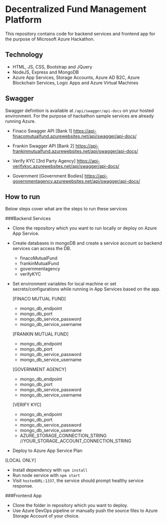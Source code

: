 # Decentralized Fund Management Platform

This repository contains code for backend services and frontend app for the purpose of Microsoft Azure Hackathon.

## Technology

- HTML, JS, CSS, Bootstrap and JQuery
- NodeJS, Express and MongoDB
- Azure App Services, Storage Accounts, Azure AD B2C, Azure Blockchain Services, Logic Apps and Azure Virtual Machines

## Swagger

Swagger definition is available at `/api/swagger/api-docs` on your hosted environment. For the purpose of hackathon sample services are already running Azure.

- Finaco Swagger API [Bank 1]
https://api-finacomutualfund.azurewebsites.net/api/swagger/api-docs/

- Frankin Swagger API [Bank 2]
https://api-frankinmutualfund.azurewebsites.net/api/swagger/api-docs/

- Verify KYC [3rd Party Agency]
https://api-verifykyc.azurewebsites.net/api/swagger/api-docs/

- Government [Government Bodies]
https://api-governmentagency.azurewebsites.net/api/swagger/api-docs/


## How to run

Below steps cover what are the steps to run these services

###Backend Services

* Clone the repository which you want to run locally or deploy on Azure App Service.

* Create databases in mongoDB and create a service account so backend services can access the DB.
  - finacoMutualFund
  - frankinMutualFund
  - governmentagency
  - verifyKYC
  
* Set environment variables for local machine or set secrets/configurations while running in App Services based on the app.
  
  [FINACO MUTUAL FUND]
  - mongo_db_endpoint
  - mongo_db_port
  -	mongo_db_service_password
  - mongo_db_service_username
  
  [FRANKIN MUTUAL FUND]
  - mongo_db_endpoint
  - mongo_db_port
  -	mongo_db_service_password
  - mongo_db_service_username

  [GOVERNMENT AGENCY]
  - mongo_db_endpoint
  - mongo_db_port
  -	mongo_db_service_password
  - mongo_db_service_username
  
  [VERIFY KYC]
  - mongo_db_endpoint
  - mongo_db_port
  -	mongo_db_service_password
  - mongo_db_service_username
  - AZURE_STORAGE_CONNECTION_STRING //YOUR_STORAGE_ACCOUNT_CONNECTION_STRING

* Deploy to Azure App Service Plan

[LOCAL ONLY]
* Install dependency with `npm install` 
* Run node service with `npm start`
* Visit `hostedURL:1337`, the service should prompt healthy service response.

###Frontend App

* Clone the folder in repository which you want to deploy.
* Use Azure DevOps pipeline or manually push the source files to Azure Storage Account of your choice.